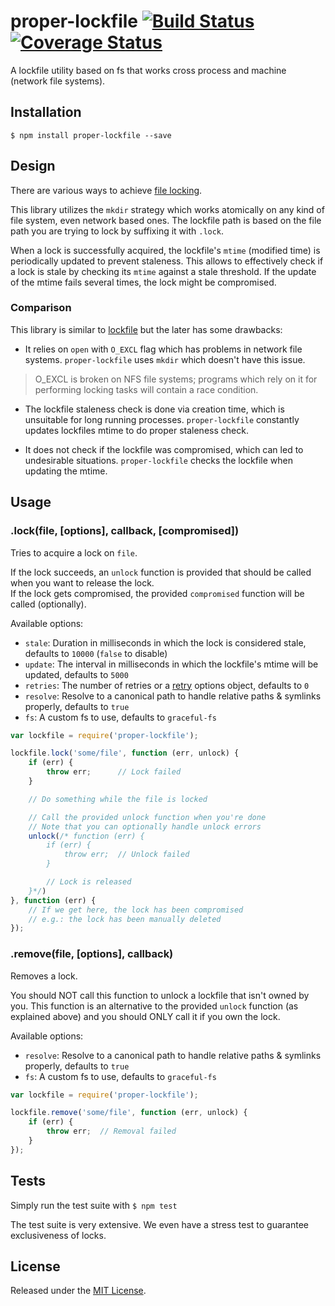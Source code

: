 # proper-lockfile [![Build Status](https://travis-ci.org/IndigoUnited/node-proper-lockfile.svg?branch=master)](https://travis-ci.org/IndigoUnited/node-proper-lockfile) [![Coverage Status](https://coveralls.io/repos/IndigoUnited/node-proper-lockfile/badge.png?branch=master)](https://coveralls.io/r/IndigoUnited/node-proper-lockfile?branch=master)

A lockfile utility based on fs that works cross process and machine (network file systems).


## Installation

`$ npm install proper-lockfile --save`


## Design

There are various ways to achieve [file locking](http://en.wikipedia.org/wiki/File_locking).

This library utilizes the `mkdir` strategy which works atomically on any kind of file system, even network based ones.
The lockfile path is based on the file path you are trying to lock by suffixing it with `.lock`.

When a lock is successfully acquired, the lockfile's `mtime` (modified time) is periodically updated to prevent staleness. This allows to effectively check if a lock is stale by checking its `mtime` against a stale threshold. If the update of the mtime fails several times, the lock might be compromised.


### Comparison

This library is similar to [lockfile](https://github.com/isaacs/lockfile) but the later has some drawbacks:

- It relies on `open` with `O_EXCL` flag which has problems in network file systems. `proper-lockfile` uses `mkdir` which doesn't have this issue.

> O_EXCL is broken on NFS file systems; programs which rely on it for performing locking tasks will contain a race condition.

- The lockfile staleness check is done via creation time, which is unsuitable for long running processes. `proper-lockfile` constantly updates lockfiles mtime to do proper staleness check.

- It does not check if the lockfile was compromised, which can led to undesirable situations. `proper-lockfile` checks the lockfile when updating the mtime.


## Usage

### .lock(file, [options], callback, [compromised])

Tries to acquire a lock on `file`.

If the lock succeeds, an `unlock` function is provided that should be called when you want to release the lock.   
If the lock gets compromised, the provided `compromised` function will be called (optionally).   


Available options:

- `stale`: Duration in milliseconds in which the lock is considered stale, defaults to `10000` (`false` to disable)
- `update`: The interval in milliseconds in which the lockfile's mtime will be updated, defaults to `5000`
- `retries`: The number of retries or a [retry](https://www.npmjs.org/package/retry) options object, defaults to `0`
- `resolve`: Resolve to a canonical path to handle relative paths & symlinks properly, defaults to `true`
- `fs`: A custom fs to use, defaults to `graceful-fs`


```js
var lockfile = require('proper-lockfile');

lockfile.lock('some/file', function (err, unlock) {
    if (err) {
        throw err;      // Lock failed
    }

    // Do something while the file is locked

    // Call the provided unlock function when you're done
    // Note that you can optionally handle unlock errors
    unlock(/* function (err) {
        if (err) {
            throw err;  // Unlock failed
        }

        // Lock is released
    }*/)
}, function (err) {
    // If we get here, the lock has been compromised
    // e.g.: the lock has been manually deleted
});
```


### .remove(file, [options], callback)

Removes a lock.

You should NOT call this function to unlock a lockfile that isn't owned by you.
This function is an alternative to the provided `unlock` function (as explained above) and you should ONLY call it if you own the lock.

Available options:

- `resolve`: Resolve to a canonical path to handle relative paths & symlinks properly, defaults to `true`
- `fs`: A custom fs to use, defaults to `graceful-fs`


```js
var lockfile = require('proper-lockfile');

lockfile.remove('some/file', function (err, unlock) {
    if (err) {
        throw err;  // Removal failed
    }
});
```


## Tests

Simply run the test suite with `$ npm test`

The test suite is very extensive. We even have a stress test to guarantee exclusiveness of locks.


## License

Released under the [MIT License](http://www.opensource.org/licenses/mit-license.php).
